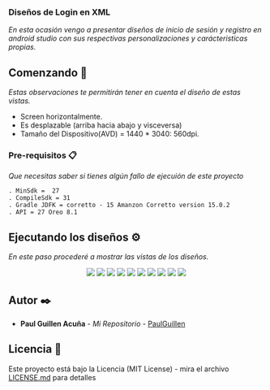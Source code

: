 ### Diseños de Login en XML

_En esta ocasión vengo a presentar diseños de inicio de sesión y registro en android studio con sus respectivas personalizaciones y carácteristicas propias._

## Comenzando 🚀

_Estas observaciones te permitirán tener en cuenta el diseño de estas vistas._

 * Screen horizontalmente.
 * Es desplazable (arriba hacia abajo y visceversa)
 * Tamaño del Dispositivo(AVD) = 1440 * 3040: 560dpi.

### Pre-requisitos 📋

_Que necesitas saber si tienes algún fallo de ejecuión de este proyecto_

```
. MinSdk =  27
. CompileSdk = 31
. Gradle JDFK = corretto - 15 Amanzon Corretto version 15.0.2
. API = 27 Oreo 8.1
```

## Ejecutando los diseños ⚙️

_En este paso procederé a mostrar las vistas de los diseños._

<p align="center">

 <img src="https://i.postimg.cc/W4hHHCN5/Main1.png"/>
 <img src="https://i.postimg.cc/gjYyfLyG/Register1.png"/>
 
  <img src="https://i.postimg.cc/qBLx2Q0q/Main2.png"/>
  <img src="https://i.postimg.cc/fR37nNdS/Register2.png"/>

  <img src="https://i.postimg.cc/x1c8TG9c/Main3.png"/>
  <img src="https://i.postimg.cc/02rPp8F4/Register3.png"/>

  <img src="https://i.postimg.cc/NF1kKqYf/Register4.png"/>
   <img src="https://i.postimg.cc/ZKtf4jZ5/Main4.png"/>

  <img src="https://i.postimg.cc/NfcxWM7y/Main5.png"/>
  <img src="https://i.postimg.cc/brjQcCbX/Register5.png"/>
 
</p>

## Autor ✒️

* **Paul Guillen Acuña** - *Mi Repositorio* - [PaulGuillen](https://github.com/PaulGuillen?tab=repositories)

## Licencia 📄

Este proyecto está bajo la Licencia (MIT License) - mira el archivo [LICENSE.md](LICENSE.md) para detalles
